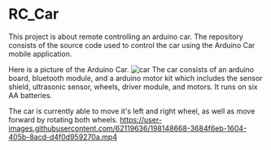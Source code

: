# RC_Car

This project is about remote controlling an arduino car.
The repository consists of the source code used to control the car using the Arduino Car mobile application.

Here is a picture of the Arduino Car. 
![car](https://user-images.githubusercontent.com/62119636/198149432-5438aca7-51e3-4dd8-a316-e84a6e55cacc.jpg)
The car consists of an arduino board, bluetooth module, and a arduino motor kit which includes the sensor shield, ultrasonic sensor, wheels, driver module, and motors. It runs on six AA batteries.

The car is currently able to move it's left and right wheel, as well as move forward by rotating both wheels.
https://user-images.githubusercontent.com/62119636/198148668-3684f6eb-1604-405b-8acd-d4f0d959270a.mp4

